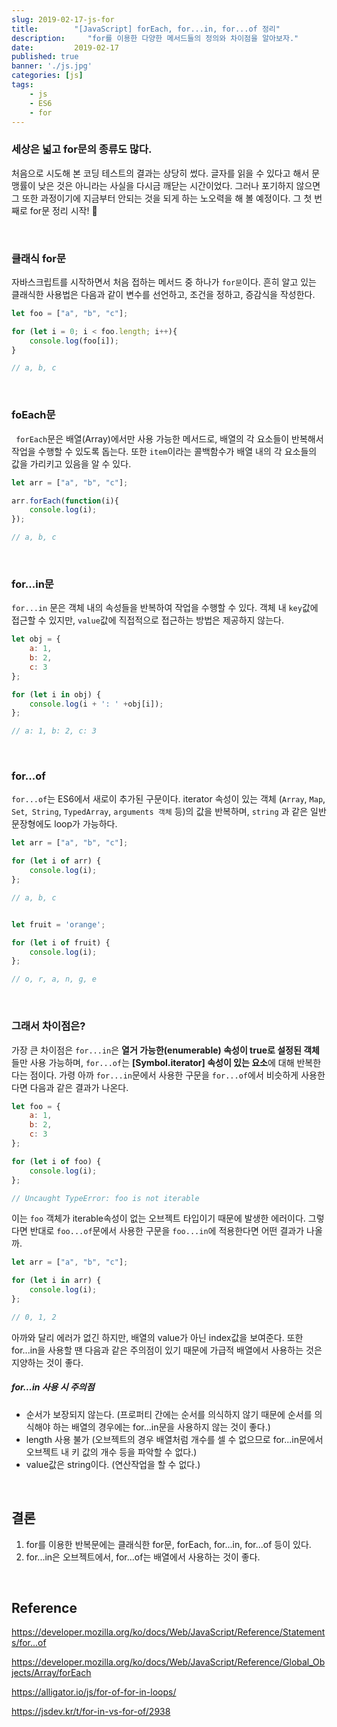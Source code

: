 ```yaml
---
slug: 2019-02-17-js-for
title:        "[JavaScript] forEach, for...in, for...of 정리"
description:     "for를 이용한 다양한 메서드들의 정의와 차이점을 알아보자."
date:         2019-02-17
published: true
banner: './js.jpg'
categories: [js]
tags:
    - js
    - ES6
    - for
---
```




### 세상은 넓고 for문의 종류도 많다. 

처음으로 시도해 본 코딩 테스트의 결과는 상당히 썼다. 글자를 읽을 수 있다고 해서 문맹률이 낮은 것은 아니라는 사실을 다시금 깨닫는 시간이었다. 그러나 포기하지 않으면 그 또한 과정이기에 지금부터 안되는 것을 되게 하는 노오력을 해 볼 예정이다. 그 첫 번째로 for문 정리 시작! :hatched_chick: 

 <br/>

### 클래식 for문

자바스크립트를 시작하면서 처음 접하는 메서드 중 하나가 `for문`이다. 흔히 알고 있는 클래식한 사용법은 다음과 같이 변수를 선언하고, 조건을 정하고, 증감식을 작성한다. 

```js
let foo = ["a", "b", "c"];

for (let i = 0; i < foo.length; i++){
    console.log(foo[i]);
}

// a, b, c
```

<br/>

### foEach문 

 ` forEach`문은 배열(Array)에서만 사용 가능한 메서드로, 배열의 각 요소들이 반복해서 작업을 수행할 수 있도록 돕는다. 또한 `item`이라는 콜백함수가 배열 내의 각 요소들의 값을 가리키고 있음을 알 수 있다.

```javascript
let arr = ["a", "b", "c"];

arr.forEach(function(i){
    console.log(i);
});

// a, b, c
```

<br/>

### for...in문

 `for...in` 문은 객체 내의 속성들을 반복하여 작업을 수행할 수 있다. 객체 내 `key`값에 접근할 수 있지만, `value`값에 직접적으로 접근하는 방법은 제공하지 않는다.

```javascript
let obj = {
    a: 1,
    b: 2,
    c: 3
};

for (let i in obj) {
    console.log(i + ': ' +obj[i]);
};

// a: 1, b: 2, c: 3
```

<br/>

### for...of

`for...of`는 ES6에서 새로이 추가된 구문이다. iterator 속성이 있는 객체 (`Array`, `Map`, `Set`,` String`, `TypedArray`, `arguments 객체` 등)의 값을 반복하며, `string` 과 같은 일반 문장형에도 loop가 가능하다.

```javascript
let arr = ["a", "b", "c"];

for (let i of arr) {
    console.log(i);
};

// a, b, c


let fruit = 'orange';

for (let i of fruit) {
    console.log(i);
};

// o, r, a, n, g, e
```

<br/>

### 그래서 차이점은?

가장 큰 차이점은 `for...in`은 **열거 가능한(enumerable) 속성이 true로 설정된 객체**들만 사용 가능하며, `for...of`는 **[Symbol.iterator] 속성이 있는 요소**에 대해 반복한다는 점이다. 가령 아까 `for...in`문에서 사용한 구문을 `for...of`에서 비슷하게 사용한다면 다음과 같은 결과가 나온다.

```javascript
let foo = {
    a: 1,
    b: 2,
    c: 3
};

for (let i of foo) {
    console.log(i);
};

// Uncaught TypeError: foo is not iterable
```

이는 `foo` 객체가 iterable속성이 없는 오브젝트 타입이기 때문에 발생한 에러이다. 그렇다면 반대로 `foo...of`문에서 사용한 구문을 `foo...in`에 적용한다면 어떤 결과가 나올까.



```javascript
let arr = ["a", "b", "c"];

for (let i in arr) {
    console.log(i);
};

// 0, 1, 2
```

아까와 달리 에러가 없긴 하지만, 배열의 value가 아닌 index값을 보여준다. 또한 for...in을 사용할 땐 다음과 같은 주의점이 있기 때문에 가급적 배열에서 사용하는 것은 지양하는 것이 좋다.



##### for...in 사용 시 주의점

- 순서가 보장되지 않는다. (프로퍼티 간에는 순서를 의식하지 않기 때문에 순서를 의식해야 하는 배열의 경우에는 for...in문을 사용하지 않는 것이 좋다.)
- length 사용 불가 (오브젝트의 경우 배열처럼 개수를 셀 수 없으므로 for...in문에서 오브젝트 내 키 값의 개수 등을 파악할 수 없다.)
- value값은 string이다. (연산작업을 할 수 없다.)

<br/>

## 결론

1. for를 이용한 반복문에는 클래식한 for문, forEach, for...in, for...of 등이 있다.
2. for...in은 오브젝트에서, for...of는 배열에서 사용하는 것이 좋다.

<br/>

## Reference

https://developer.mozilla.org/ko/docs/Web/JavaScript/Reference/Statements/for...of

https://developer.mozilla.org/ko/docs/Web/JavaScript/Reference/Global_Objects/Array/forEach

https://alligator.io/js/for-of-for-in-loops/

https://jsdev.kr/t/for-in-vs-for-of/2938